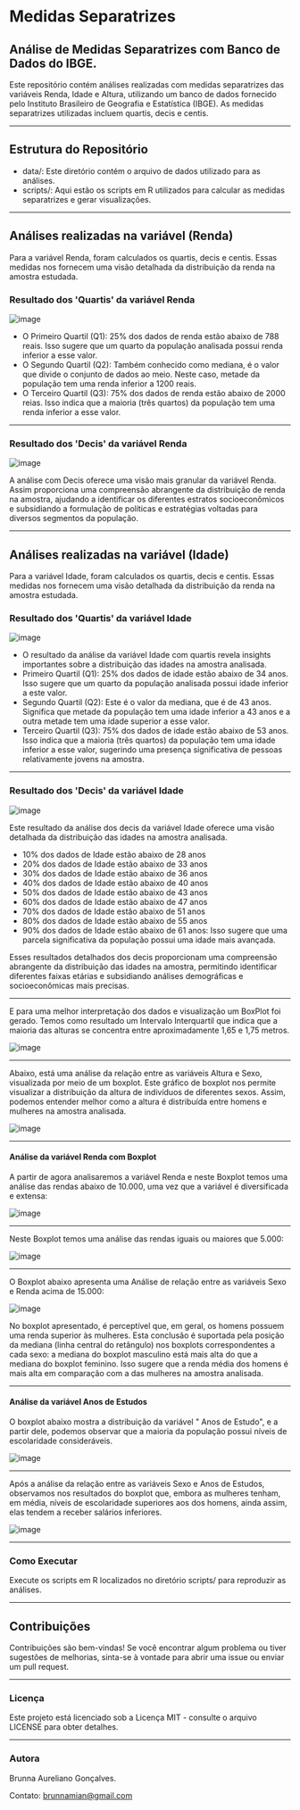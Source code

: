 # Medidas Separatrizes
## Análise de Medidas Separatrizes com Banco de Dados do IBGE.

Este repositório contém análises realizadas com medidas separatrizes das variáveis Renda, Idade e Altura, utilizando um banco de dados fornecido pelo Instituto Brasileiro de Geografia e Estatística (IBGE). As medidas separatrizes utilizadas incluem quartis, decis e centis.

-----------------------------------------------------------------
## Estrutura do Repositório
* data/: Este diretório contém o arquivo de dados utilizado para as análises.
* scripts/: Aqui estão os scripts em R utilizados para calcular as medidas separatrizes e gerar visualizações.
-----------------------------------------------------------------
## Análises realizadas na variável (Renda)
Para a variável Renda, foram calculados os quartis, decis e centis. Essas medidas nos fornecem uma visão detalhada da distribuição da renda na amostra estudada.

### Resultado dos 'Quartis' da variável Renda 

![image](https://github.com/AurelianoGon/bloxplot_ibge/assets/106711467/4372baa3-df86-4403-b86b-428bf91653e4)

* O Primeiro Quartil (Q1): 25% dos dados de renda estão abaixo de 788 reais. Isso sugere que um quarto da população analisada possui renda inferior a esse valor.
* O Segundo Quartil (Q2): Também conhecido como mediana, é o valor que divide o conjunto de dados ao meio. Neste caso, metade da população tem uma renda inferior a 1200 reais.
* O Terceiro Quartil (Q3): 75% dos dados de renda estão abaixo de 2000 reias. Isso indica que a maioria (três quartos) da população tem uma renda inferior a esse valor.
-----------------------------------------------------------------
### Resultado dos 'Decis' da variável Renda

![image](https://github.com/AurelianoGon/bloxplot_ibge/assets/106711467/379d5404-fe4f-4c8f-95b6-822ee7fce24b)


A análise com Decis oferece uma visão mais granular da variável Renda. Assim  proporciona uma compreensão abrangente da distribuição de renda na amostra, ajudando a identificar os diferentes estratos socioeconômicos e subsidiando a formulação de políticas e estratégias voltadas para diversos segmentos da população.

-----------------------------------------------------------------
## Análises realizadas na variável (Idade)
Para a variável Idade, foram calculados os quartis, decis e centis. Essas medidas nos fornecem uma visão detalhada da distribuição da renda na amostra estudada.

### Resultado dos 'Quartis' da variável Idade
![image](https://github.com/AurelianoGon/bloxplot_ibge/assets/106711467/2d709b91-bfce-46a0-9cc6-fa5f70550fee)

* O resultado da análise da variável Idade com quartis revela insights importantes sobre a distribuição das idades na amostra analisada.
* Primeiro Quartil (Q1): 25% dos dados de idade estão abaixo de 34 anos. Isso sugere que um quarto da população analisada possui idade inferior a este valor.
* Segundo Quartil (Q2): Este é o valor da mediana, que é de 43 anos. Significa que metade da população tem uma idade inferior a 43 anos e a outra metade tem uma idade superior a esse valor.
* Terceiro Quartil (Q3): 75% dos dados de idade estão abaixo de 53 anos. Isso indica que a maioria (três quartos) da população tem uma idade inferior a esse valor, sugerindo uma presença significativa de pessoas relativamente jovens na amostra.
-----------------------------------------------------------------
### Resultado dos 'Decis' da variável Idade
![image](https://github.com/AurelianoGon/bloxplot_ibge/assets/106711467/6f791c7d-8471-4dd5-bb9d-1568711c595d)


Este resultado da análise dos decis da variável Idade oferece uma visão detalhada da distribuição das idades na amostra analisada. 
* 10% dos dados de Idade estão abaixo de 28 anos
* 20% dos dados de Idade estão abaixo de 33 anos
* 30% dos dados de Idade estão abaixo de 36 anos
* 40% dos dados de Idade estão abaixo de 40 anos
* 50% dos dados de Idade estão abaixo de 43 anos
* 60% dos dados de Idade estão abaixo de 47 anos
* 70% dos dados de Idade estão abaixo de 51 anos
* 80% dos dados de Idade estão abaixo de 55 anos
* 90% dos dados de Idade estão abaixo de 61 anos: Isso sugere que uma parcela significativa da população possui uma idade mais avançada.
  
Esses resultados detalhados dos decis proporcionam uma compreensão abrangente da distribuição das idades na amostra, permitindo identificar diferentes faixas etárias e subsidiando análises demográficas e socioeconômicas mais precisas.

-----------------------------------------------------------------
E para uma melhor interpretação dos dados e visualização um BoxPlot foi gerado. Temos como resultado um  Intervalo Interquartil que indica que a maioria das alturas se concentra entre aproximadamente 1,65 e 1,75 metros.

![image](https://github.com/AurelianoGon/bloxplot_ibge/assets/106711467/bcc4a5f0-06bc-460c-bc60-45c95bc2a549)


-----------------------------------------------------------------

Abaixo, está uma análise da relação entre as variáveis Altura e Sexo, visualizada por meio de um boxplot. Este gráfico de boxplot nos permite visualizar a distribuição da altura de indivíduos de diferentes sexos. Assim, podemos entender melhor como a altura é distribuída entre homens e mulheres na amostra analisada.

![image](https://github.com/AurelianoGon/bloxplot_ibge/assets/106711467/0029981f-bc3d-470d-b8bf-0d3f1f4c0e21)

-----------------------------------------------------------------

#### Análise da variável Renda com Boxplot
A partir de agora analisaremos a variável Renda e neste Boxplot temos uma análise das rendas abaixo de 10.000, uma vez que a variável é diversificada e extensa:

![image](https://github.com/AurelianoGon/bloxplot_ibge/assets/106711467/55f6efed-2a85-4c2c-af75-5d5d34169885)


-----------------------------------------------------------------

Neste Boxplot temos uma análise das rendas iguais ou maiores que 5.000:

![image](https://github.com/AurelianoGon/bloxplot_ibge/assets/106711467/d5382e20-0dd3-4496-bd02-f7581b60f996)

-----------------------------------------------------------------
 O Boxplot abaixo apresenta uma Análise de relação entre as variáveis Sexo e Renda acima de 15.000:

![image](https://github.com/AurelianoGon/bloxplot_ibge/assets/106711467/64c93170-7b56-447d-bc90-e44b1bc9146f)


No boxplot apresentado, é perceptível que, em geral, os homens possuem uma renda superior às mulheres. Esta conclusão é suportada pela posição da mediana (linha central do retângulo) nos boxplots correspondentes a cada sexo: a mediana do boxplot masculino está mais alta do que a mediana do boxplot feminino. Isso sugere que a renda média dos homens é mais alta em comparação com a das mulheres na amostra analisada.

-----------------------------------------------------------------

#### Análise da variável Anos de Estudos
O boxplot abaixo mostra a distribuição da variável " Anos de Estudo", e a partir dele, podemos observar que a maioria da população possui níveis de escolaridade consideráveis.

![image](https://github.com/AurelianoGon/bloxplot_ibge/assets/106711467/db595fb8-75cb-4ee8-8a34-1eb0bfe00913)

--------------------------------------------------------------------

Após a análise da relação entre as variáveis Sexo e Anos de Estudos, observamos nos resultados do boxplot que, embora as mulheres tenham, em média, níveis de escolaridade superiores aos dos homens, ainda assim, elas tendem a receber salários inferiores.

![image](https://github.com/AurelianoGon/bloxplot_ibge/assets/106711467/0d2a3a64-53b7-4b14-993a-1f70e0a28b8f)

-----------------------------------------------------------------

### Como Executar
Execute os scripts em R localizados no diretório scripts/ para reproduzir as análises.

-----------------

## Contribuições
Contribuições são bem-vindas! Se você encontrar algum problema ou tiver sugestões de melhorias, sinta-se à vontade para abrir uma issue ou enviar um pull request.

-----------------------------------

### Licença
Este projeto está licenciado sob a Licença MIT - consulte o arquivo LICENSE para obter detalhes.

-------------------------------------

### Autora
Brunna Aureliano Gonçalves.

Contato: brunnamian@gmail.com
